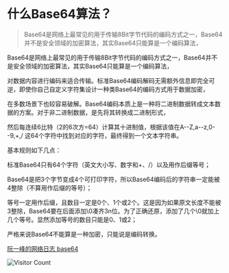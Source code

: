 # 什么Base64算法？
>Base64是网络上最常见的用于传输8Bit字节代码的编码方式之一，Base64并不是安全领域的加密算法，其实Base64只能算是一个编码算法，

Base64是网络上最常见的用于传输8Bit字节代码的编码方式之一，Base64并不是安全领域的加密算法，其实Base64只能算是一个编码算法，

对数据内容进行编码来适合传输。标准Base64编码解码无需额外信息即完全可逆，即使你自己自定义字符集设计一种类Base64的编码方式用于数据加密，

在多数场景下也较容易破解。Base64编码本质上是一种将二进制数据转成文本数据的方案。对于非二进制数据，是先将其转换成二进制形式，

然后每连续6比特（2的6次方=64）计算其十进制值，根据该值在A--Z,a--z,0--9,+,/ 这64个字符中找到对应的字符，最终得到一个文本字符串。

基本规则如下几点：

标准Base64只有64个字符（英文大小写、数字和+、/）以及用作后缀等号；

Base64是把3个字节变成4个可打印字符，所以Base64编码后的字符串一定能被4整除（不算用作后缀的等号）；

等号一定用作后缀，且数目一定是0个、1个或2个。这是因为如果原文长度不能被3整除，Base64要在后面添加\0凑齐3n位。为了正确还原，添加了几个\0就加上几个等号。显然添加等号的数目只能是0、1或2；

严格来说Base64不能算是一种加密，只能说是编码转换。

[阮一峰的网络日志 base64](http://www.ruanyifeng.com/blog/2008/06/base64.html)



![Visitor Count](https://profile-counter.glitch.me/brotherbigbao/count.svg)